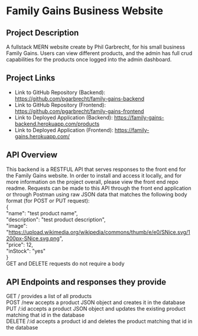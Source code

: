 # Family Gains Business Website
## Project Description
A fullstack MERN website create by Phil Garbrecht, for his small business Family Gains. Users can view different products, and the admin has full crud capabilities for the products once logged into the admin dashboard.

## Project Links
* Link to GitHub Repository (Backend): https://github.com/pgarbrecht/family-gains-backend
* Link to GitHub Repository (Frontend): https://github.com/pgarbrecht/family-gains-frontend
* Link to Deployed Application (Backend): https://family-gains-backend.herokuapp.com/products
* Link to Deployed Application (Frontend): https://family-gains.herokuapp.com/

## API Overview
This backend is a RESTFUL API that serves responses to the front end for the Family Gains website. In order to install and access it locally, and for more information on the project overall, please view the front end repo readme. Requests can be made to this API through the front end application or through Postman using raw JSON data that matches the following body format (for POST or PUT request): <br />
{ <br />
"name": "test product name", <br />
"description": "test product description", <br />
"image": "https://upload.wikimedia.org/wikipedia/commons/thumb/e/e0/SNice.svg/1200px-SNice.svg.png", <br />
"price": 12, <br />
"inStock": "yes" <br />
} <br />
GET and DELETE requests do not require a body <br />

## API Endpoints and responses they provide
GET / provides a list of all products <br />
POST /new accepts a product JSON object and creates it in the database <br />
PUT /:id accepts a product JSON object and updates the existing product matching that id in the database <br />
DELETE /:id accepts a product id and deletes the product matching that id in the database <br />